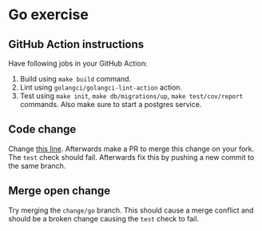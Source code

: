 # Go exercise
## GitHub Action instructions
Have following jobs in your GitHub Action:
1. Build using `make build` command.
2. Lint using `golangci/golangci-lint-action` action.
3. Test using `make init`, `make db/migrations/up`, `make test/cov/report` commands. Also make sure to start a postgres service.

## Code change
Change [this line](https://github.com/XDoubleU/git-hub-workshop/blob/33f7129ef49edcb1bcc8d30d08d33d088f69fd26/exercises/Go/cmd/api/notes_test.go#L105).
Afterwards make a PR to merge this change on your fork. The `test` check should fail. Afterwards fix this by pushing a new commit to the same branch.

## Merge open change
Try merging the `change/go` branch. This should cause a merge conflict and should be a broken change causing the `test` check to fail.
